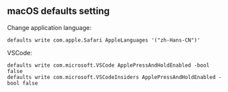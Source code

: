 ## macOS defaults setting

Change application language:

```
defaults write com.apple.Safari AppleLanguages '("zh-Hans-CN")'
```

VSCode:

```
defaults write com.microsoft.VSCode ApplePressAndHoldEnabled -bool false
defaults write com.microsoft.VSCodeInsiders ApplePressAndHoldEnabled -bool false
```


